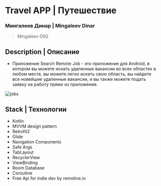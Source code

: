 # Travel APP | Путешествие

### Мингалеев Динар | Mingaleev Dinar
> Mingaleev-D92

## Description | Описание

+ Приложение Search Remote Job - это приложение для Android, в котором вы
  можете искать удаленные вакансии во всех областях в любом месте,
  вы можете легко искать свою область,
  вы найдете все новейшие удаленные вакансии, и вы также можете подать заявку
  на работу прямо из приложения.


![jobs](https://user-images.githubusercontent.com/61611031/185748006-e0bd115c-1e8c-481d-9006-cffb50985c01.gif)

## Stack | Технологии

+  Kotlin
+  MVVM design pattern
+  Retrofit2
+  Glide
+  Navigation Components
+  Safe Args
+  TabLayout
+  RecyclerView
+  ViewBinding
+  Room Database
+  Coroutine
+  Free Api for indie dev by remotive.io




